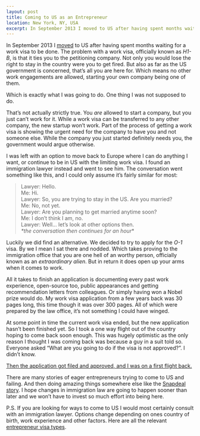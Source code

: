 ```yaml
---
layout: post
title: Coming to US as an Entrepreneur
location: New York, NY, USA
excerpt: In September 2013 I moved to US after having spent months waiting for a work visa to be done. The problem with a work visa, officially known as H1-B, is that it ties you to the petitioning company. Not only you would lose the right to stay in the country were you to get fired. But also as far as the US government is concerned, that’s all you are here for. Which means no other work engagements are allowed, starting your own company being one of them.
---
```


In September 2013 I [moved](/blog/427-days-of-living-homeless.html) to US after having spent months waiting for a work visa to be done. The problem with a work visa, officially known as *H1-B*, is that it ties you to the petitioning company. Not only you would lose the right to stay in the country were you to get fired. But also as far as the US government is concerned, that’s all you are here for. Which means no other work engagements are allowed, starting your own company being one of them.

Which is exactly what I was going to do. One thing I was not supposed to do.

That’s not actually strictly true. You *are* allowed to start a company, but you just can’t work for it. While a work visa can be transferred to any other company, the new startup won’t work.  Part of the process of getting a work visa is showing the urgent need for the company to have you and not someone else. While the company you just started definitely needs you, the government would argue otherwise.

I was left with an option to move back to Europe where I can do anything I want, or continue to be in US with the limiting work visa. I found an immigration lawyer instead and went to see him. The conversation went something like this, and I could only assume it’s fairly similar for most:

> Lawyer: Hello. <br />
> Me: Hi. <br />
> Lawyer: So, you are trying to stay in the US. Are you married? <br />
> Me: No, not yet. <br />
> Lawyer: Are you planning to get married anytime soon? <br />
> Me: I don’t think I am, no. <br />
> Lawyer: Well… let’s look at other options then. <br />
> *\*the conversation then continues for an hour*\*

Luckily we did find an alternative. We decided to try to apply for the *O-1* visa. By we I mean I sat there and nodded. Which takes proving to the immigration office that you are one hell of an worthy person, officially known as an *extraordinary alien*. But in return it does open up your arms when it comes to work.

All it takes to finish an application is documenting every past work experience, open-source too, public appearances and getting recommendation letters from colleagues. Or simply having won a Nobel prize would do. My work visa application from a few years back was 30 pages long, this time though it was over 300 pages. All of which were prepared by the law office, it’s not something I could have winged.

At some point in time the current work visa ended, but the new application hasn’t been finished yet. So I took a one way flight  out of the country hoping to come back soon enough. This was hugely optimistic as the only reason I thought I was coming back was because a guy in a suit told so. Everyone asked “What are you going to do if the visa is not approved?”. I didn’t know.

[Then the application got filed and approved, and I was on a first flight back.](/blog/o1-approval-secured-for-juozas-kaziukenas.html)

There are many stories of eager entrepreneurs trying to come to US and failing. And then doing amazing things somewhere else like the [Snapdeal story](http://finance.yahoo.com/news/americas-unwanted-ivy-leaguers-flocking-210634992.html). I hope changes in immigration law are going to happen sooner than later and we won’t have to invest so much effort into being here.

P.S.
If you are looking for ways to come to US I would most certainly consult with an immigration lawyer. Options change depending on ones country of birth, work experience and other factors. Here are all the relevant [entrepreneur visa types](http://www.uscis.gov/eir/visa-guide/entrepreneur-visa-guide).
